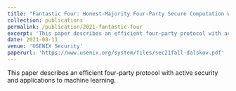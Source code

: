 ```yaml
---
title: "Fantastic Four: Honest-Majority Four-Party Secure Computation With Malicious Security"
collection: publications
permalink: /publication/2021-fantastic-four
excerpt: 'This paper describes an efficient four-party protocol with active security and applications to machine learning.'
date: 2021-08-11
venue: 'USENIX Security'
paperurl: 'https://www.usenix.org/system/files/sec21fall-dalskov.pdf'
---
```

This paper describes an efficient four-party protocol with active security and applications to machine learning.

